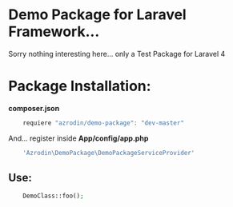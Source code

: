 Demo Package for Laravel Framework...
=====================================

Sorry nothing interesting here... only a Test Package for Laravel 4

Package Installation:
=====================

<strong>composer.json</strong>

```javascript
	requiere "azrodin/demo-package": "dev-master"
```

And... register inside <strong>App/config/app.php</strong>

```PHP
	'Azrodin\DemoPackage\DemoPackageServiceProvider'
```

Use:
---

```PHP
	DemoClass::foo();
```
